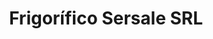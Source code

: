 ---
title: "Frigorífico Sersale SRL"
url: /ciudad-autonoma-de-buenos-aires/frigorifico-sersale-srl/
shop: Metzgerei
---